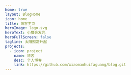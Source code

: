 ```yaml
---
home: true
layout: BlogHome
icon: home
title: 博客主页
heroImage: logo.svg
heroText: 小猫会发光
heroFullScreen: false
tagline: 太阳照常升起
projects:
  - icon: project
    name: 博客
    desc: 个人博客
    link: https://github.com/xiaomaohuifaguang/blog.git
---
```


